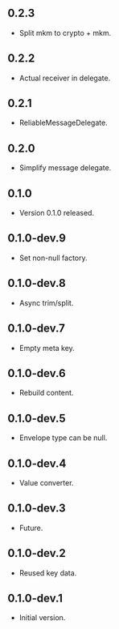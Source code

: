 ## 0.2.3

- Split mkm to crypto + mkm.

## 0.2.2

- Actual receiver in delegate.

## 0.2.1

- ReliableMessageDelegate.

## 0.2.0

- Simplify message delegate.

## 0.1.0

- Version 0.1.0 released.

## 0.1.0-dev.9

- Set non-null factory.

## 0.1.0-dev.8

- Async trim/split.

## 0.1.0-dev.7

- Empty meta key.

## 0.1.0-dev.6

- Rebuild content.

## 0.1.0-dev.5

- Envelope type can be null.

## 0.1.0-dev.4

- Value converter.

## 0.1.0-dev.3

- Future.

## 0.1.0-dev.2

- Reused key data.

## 0.1.0-dev.1

- Initial version.
